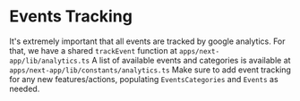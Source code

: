 # Events Tracking

It's extremely important that all events are tracked by google analytics. For that, we have a shared `trackEvent` function at `apps/next-app/lib/analytics.ts`
A list of available events and categories is available at `apps/next-app/lib/constants/analytics.ts`
Make sure to add event tracking for any new features/actions, populating `EventsCategories` and `Events` as needed.
